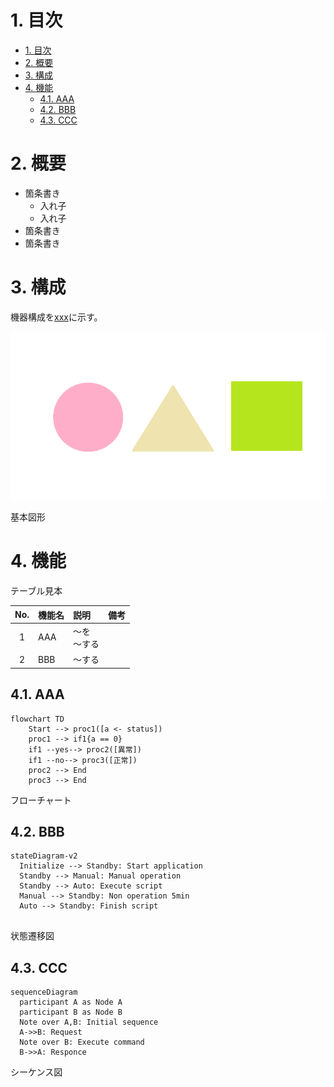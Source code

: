 
<link href="fig_table_num.css" rel="stylesheet"></link>

<link href="https://ronron-gh.github.io/fig_table_num.css" rel="stylesheet"></link>

# 1. 目次

- [1. 目次](#1-目次)
- [2. 概要](#2-概要)
- [3. 構成](#3-構成)
- [4. 機能](#4-機能)
  - [4.1. AAA](#41-aaa)
  - [4.2. BBB](#42-bbb)
  - [4.3. CCC](#43-ccc)

# 2. 概要

- 箇条書き
  - 入れ子
  - 入れ子
- 箇条書き
- 箇条書き

# 3. 構成
機器構成を<a href="#ref_struct">xxx</a>に示す。

![基本図形](images/basic_shape.png "キャプションテキスト")
<p name="ref_struct" class="figure">基本図形</p>



# 4. 機能

<p class="table">テーブル見本</p>

|  No.  | 機能名 | 説明   | 備考 |
| :---: | :----- | :----- | :--- |
|   1   | AAA    | ～を<br>～する |      |
|   2   | BBB    | ～する |      |



## 4.1. AAA

```mermaid
flowchart TD
    Start --> proc1([a <- status])
    proc1 --> if1{a == 0}
    if1 --yes--> proc2([異常])
    if1 --no--> proc3([正常])
    proc2 --> End
    proc3 --> End
```
<p class="figure">フローチャート</p>

## 4.2. BBB

```mermaid
stateDiagram-v2
  Initialize --> Standby: Start application
  Standby --> Manual: Manual operation
  Standby --> Auto: Execute script
  Manual --> Standby: Non operation 5min
  Auto --> Standby: Finish script


```
<p class="figure">状態遷移図</p>

## 4.3. CCC

```mermaid
sequenceDiagram
  participant A as Node A
  participant B as Node B
  Note over A,B: Initial sequence
  A->>B: Request
  Note over B: Execute command
  B->>A: Responce

```
<p class="figure">シーケンス図</p>